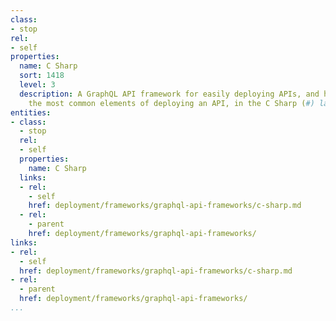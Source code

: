 ```yaml
---
class:
- stop
rel:
- self
properties:
  name: C Sharp
  sort: 1418
  level: 3
  description: A GraphQL API framework for easily deploying APIs, and handles all
    the most common elements of deploying an API, in the C Sharp (#) language.
entities:
- class:
  - stop
  rel:
  - self
  properties:
    name: C Sharp
  links:
  - rel:
    - self
    href: deployment/frameworks/graphql-api-frameworks/c-sharp.md
  - rel:
    - parent
    href: deployment/frameworks/graphql-api-frameworks/
links:
- rel:
  - self
  href: deployment/frameworks/graphql-api-frameworks/c-sharp.md
- rel:
  - parent
  href: deployment/frameworks/graphql-api-frameworks/
...
```

